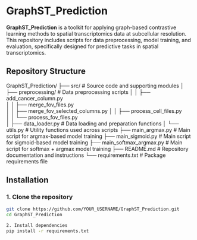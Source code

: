 # GraphST_Prediction

**GraphST_Prediction** is a toolkit for applying graph-based contrastive learning methods to spatial transcriptomics data at subcellular resolution. This repository includes scripts for data preprocessing, model training, and evaluation, specifically designed for predictive tasks in spatial transcriptomics.

## Repository Structure
GraphST_Prediction/
├── src/                           # Source code and supporting modules
│   ├── preprocessing/             # Data preprocessing scripts
│   │   ├── add_cancer_column.py   
│   │   ├── merge_fov_files.py     
│   │   ├── merge_fov_selected_columns.py 
│   │   ├── process_cell_files.py  
│   │   └── process_fov_files.py   
│   ├── data_loader.py             # Data loading and preparation functions
│   └── utils.py                   # Utility functions used across scripts
├── main_argmax.py                 # Main script for argmax-based model training
├── main_sigmoid.py                # Main script for sigmoid-based model training
├── main_softmax_argmax.py         # Main script for softmax + argmax model training
├── README.md                      # Repository documentation and instructions
└── requirements.txt               # Package requirements file

## Installation

### 1. Clone the repository
```bash
git clone https://github.com/YOUR_USERNAME/GraphST_Prediction.git
cd GraphST_Prediction

2. Install dependencies
pip install -r requirements.txt



